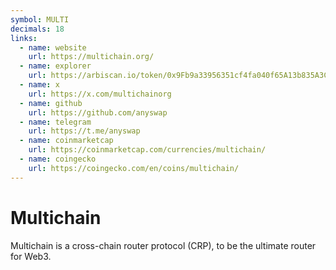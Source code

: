 ```yaml
---
symbol: MULTI
decimals: 18
links:
  - name: website
    url: https://multichain.org/
  - name: explorer
    url: https://arbiscan.io/token/0x9Fb9a33956351cf4fa040f65A13b835A3C8764E3
  - name: x
    url: https://x.com/multichainorg
  - name: github
    url: https://github.com/anyswap
  - name: telegram
    url: https://t.me/anyswap
  - name: coinmarketcap
    url: https://coinmarketcap.com/currencies/multichain/
  - name: coingecko
    url: https://coingecko.com/en/coins/multichain/
---
```


# Multichain

Multichain is a cross-chain router protocol (CRP), to be the ultimate router for Web3.
